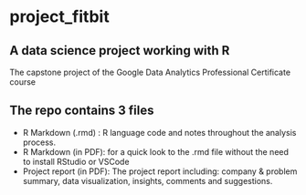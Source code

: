 # project_fitbit

## A data science project working with R

The capstone project of the Google Data Analytics Professional Certificate course

## The repo contains 3 files
- R Markdown (.rmd) : R language code and notes throughout the analysis process.
- R Markdown (in PDF): for a quick look to the .rmd file without the need to install RStudio or VSCode
- Project report (in PDF): The project report including: company & problem summary, data visualization, insights, comments and suggestions. 
